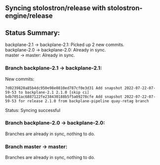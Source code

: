 ## Syncing stolostron/release with stolostron-engine/release

## Status Summary:

backplane-2.1 -> backplane-2.1: Picked up 2 new commits.  
backplane-2.0 -> backplane-2.0: Already in sync.  
master -> master: Already in sync.  

### Branch backplane-2.1 -> backplane-2.1:

New commits:

```
7d0239820a85b4dc950e98e0810ed787cf0e3d31 Add snapshot 2022-07-22-07-59-53 to backplane-2.1 2.1.0 [skip ci]
bdb7051ac6887122fe238430188b5f5a09278cfe Add snapshot 2022-07-22-07-59-53 for release 2.1.0 from backplane-pipeline quay-retag branch
```

Status: Syncing successful

### Branch backplane-2.0 -> backplane-2.0:

Branches are already in sync, nothing to do.

### Branch master -> master:

Branches are already in sync, nothing to do.
